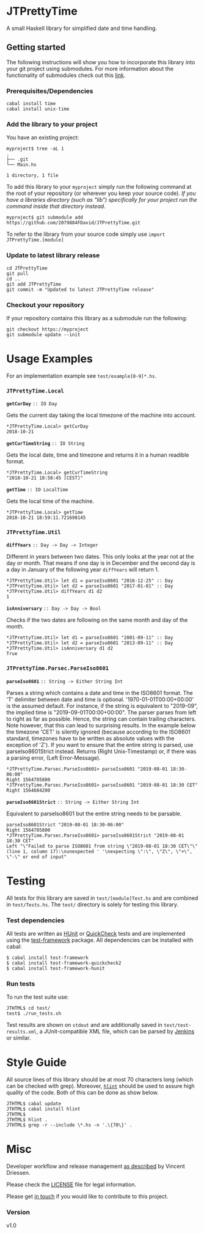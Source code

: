 # JTPrettyTime

A small Haskell library for simplified date and time handling.

## Getting started

The following instructions will show you how to incorporate this library into
your git project using submodules. For more information about the functionality
of submodules check out this [link](https://gist.github.com/gitaarik/8735255).

### Prerequisites/Dependencies

    cabal install time
    cabal install unix-time

### Add the library to your project

You have an existing project:

    myproject$ tree -aL 1
    .
    ├── .git
    └── Main.hs

    1 directory, 1 file

To add this library to your `myproject` simply run the following command at the
root of your repository (or wherever you keep your source code). *If you have a
libraries directory (such as "lib") specifically for your project run the
command inside that directory instead.*

    myproject$ git submodule add https://github.com/2079884FDavid/JTPrettyTime.git

To refer to the library from your source code simply use `import
JTPrettyTime.[module]`

### Update to latest library release

    cd JTPrettyTime
    git pull
    cd ..
    git add JTPrettyTime
    git commit -m "Updated to latest JTPrettyTime release"

### Checkout your repository

If your repository contains this library as a submodule run the following:

    git checkout https://myproject
    git submodule update --init


# Usage Examples

For an implementation example see `test/example[0-9]*.hs`.

### `JTPrettyTime.Local`

**`getCurDay`** `:: IO Day`

Gets the current day taking the local timezone of the machine into account.

    *JTPrettyTime.Local> getCurDay
    2018-10-21

**`getCurTimeString`** `:: IO String`

Gets the local date, time and timezone and returns it in a human readible
format.

    *JTPrettyTime.Local> getCurTimeString
    "2018-10-21 18:58:45 [CEST]"

**`getTime`** `:: IO LocalTime`

Gets the local time of the machine.

    *JTPrettyTime.Local> getTime
    2018-10-21 18:59:11.721698145

### `JTPrettyTime.Util`

**`diffYears`** `:: Day -> Day -> Integer`

Different in years between two dates. This only looks at the year not at the
day or month. That means if one day is in December and the second day is a day
in January of the following year `diffYears` will return 1.

    *JTPrettyTime.Util> let d1 = parseIso8601 "2016-12-25" :: Day
    *JTPrettyTime.Util> let d2 = parseIso8601 "2017-01-01" :: Day
    *JTPrettyTime.Util> diffYears d1 d2
    1

**`isAnniversary`** `:: Day -> Day -> Bool`

Checks if the two dates are following on the same month and day of the month.

    *JTPrettyTime.Util> let d1 = parseIso8601 "2001-09-11" :: Day
    *JTPrettyTime.Util> let d2 = parseIso8601 "2013-09-11" :: Day
    *JTPrettyTime.Util> isAnniversary d1 d2
    True

### `JTPrettyTime.Parsec.ParseIso8601`

**`parseIso8601`** `:: String -> Either String Int`

Parses a string which contains a date and time in the ISO8601 format. The 'T'
delimiter between date and time is optional. '1970-01-01T00:00+00:00' is the
assumed default. For instance, if the string is equivalent to "2019-09", the
implied time is "2019-09-01T00:00+00:00". The parser parses from left to right
as far as possible. Hence, the string can contain trailing characters. Note
however, that this can lead to surprising results. In the example below the
timezone 'CET' is silently ignored (because according to the ISO8601 standard,
timezones have to be written as absolute values with the exception of 'Z'). If
you want to ensure that the entire string is parsed, use parseIso8601Strict
instead. Returns (Right Unix-Timestamp) or, if there was a parsing error, (Left
Error-Message).

    *JTPrettyTime.Parsec.ParseIso8601> parseIso8601 "2019-08-01 18:30-06:00"
    Right 1564705800
    *JTPrettyTime.Parsec.ParseIso8601> parseIso8601 "2019-08-01 18:30 CET"
    Right 1564684200

**`parseIso8601Strict`** `:: String -> Either String Int`

Equivalent to parseIso8601 but the entire string needs to be parsable.

    parseIso8601Strict "2019-08-01 18:30-06:00"
    Right 1564705800
    *JTPrettyTime.Parsec.ParseIso8601> parseIso8601Strict "2019-08-01 18:30 CET"
    Left "\"Failed to parse ISO8601 from string \"2019-08-01 18:30 CET\"\" (line 1, column 17):\nunexpected ' '\nexpecting \":\", \"Z\", \"+\", \"-\" or end of input"

# Testing

All tests for this library are saved in `test/[module]Test.hs` and are combined
in `test/Tests.hs`. The `test/` directory is solely for testing this library.

### Test dependencies

All tests are written as [HUnit](http://hackage.haskell.org/package/HUnit) or
[QuickCheck](http://hackage.haskell.org/package/QuickCheck) tests and are
implemented using the
[test-framework](http://batterseapower.github.com/test-framework/) package. All
dependencies can be installed with cabal:

    $ cabal install test-framework
    $ cabal install test-framework-quickcheck2
    $ cabal install test-framework-hunit

### Run tests

To run the test suite use:

    JTHTML$ cd test/
    test$ ./run_tests.sh

Test results are shown on `stdout` and are additionally saved in
`test/test-results.xml`, a JUnit-compatible XML file, which can be parsed by
[Jenkins](https://jenkins.io/) or similar.

# Style Guide

All source lines of this library should be at most 70 characters long (which
can be checked with grep). Moreover,
[`hlint`](http://community.haskell.org/~ndm/darcs/hlint/hlint.htm) should be
used to assure high quality of the code. Both of this can be done as show
below.

    JTHTML$ cabal update
    JTHTML$ cabal install hlint
    JTHTML$
    JTHTML$ hlint .
    JTHTML$ grep -r --include \*.hs -n '.\{70\}' .

# Misc

Developer workflow and release management [as
described](https://nvie.com/posts/a-successful-git-branching-model/) by Vincent
Driessen.

Please check the [LICENSE](LICENSE) file for legal information.

Please get [in touch](http://www.jacktex.eu/about/contact.php) if you would
like to contribute to this project.

### Version

v1.0
